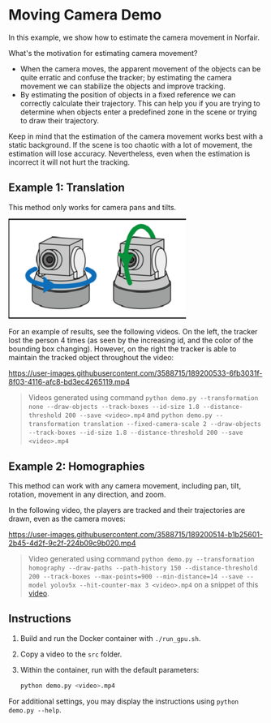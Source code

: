 # Moving Camera Demo

In this example, we show how to estimate the camera movement in Norfair.

What's the motivation for estimating camera movement?

- When the camera moves, the apparent movement of the objects can be quite erratic and confuse the tracker; by estimating the camera movement we can stabilize the objects and improve tracking.
- By estimating the position of objects in a fixed reference we can correctly calculate their trajectory. This can help you if you are trying to determine when objects enter a predefined zone in the scene or trying to draw their trajectory.

Keep in mind that the estimation of the camera movement works best with a static background. If the scene is too chaotic with a lot of movement, the estimation will lose accuracy. Nevertheless, even when the estimation is incorrect it will not hurt the tracking.

## Example 1: Translation

This method only works for camera pans and tilts.

<img src="/docs/img/pan_tilt.png" alt="Pan and tilt" width="350px">

For an example of results, see the following videos. On the left, the tracker lost the person 4 times (as seen by the increasing id, and the color of the bounding box changing). However, on the right the tracker is able to maintain the tracked object throughout the video:

https://user-images.githubusercontent.com/3588715/189200533-6fb3031f-8f03-4116-afc8-bd3ec4265119.mp4

> Videos generated using command `python demo.py --transformation none --draw-objects --track-boxes --id-size 1.8 --distance-threshold 200 --save <video>.mp4` and `python demo.py --transformation translation --fixed-camera-scale 2 --draw-objects --track-boxes --id-size 1.8 --distance-threshold 200 --save <video>.mp4`

## Example 2: Homographies

This method can work with any camera movement, including pan, tilt, rotation, movement in any direction, and zoom.

In the following video, the players are tracked and their trajectories are drawn, even as the camera moves:

https://user-images.githubusercontent.com/3588715/189200514-b1b25601-2b45-4d2f-9c2f-224b09c9b020.mp4

> Video generated using command `python demo.py --transformation homography --draw-paths --path-history 150 --distance-threshold 200 --track-boxes --max-points=900 --min-distance=14 --save --model yolov5x --hit-counter-max 3 <video>.mp4` on a snippet of this [video](https://www.youtube.com/watch?v=CGFgHjeEkbY&t=1200s).

## Instructions

1. Build and run the Docker container with `./run_gpu.sh`.
2. Copy a video to the `src` folder.
3. Within the container, run with the default parameters:

   ```bash
   python demo.py <video>.mp4
   ```

For additional settings, you may display the instructions using `python demo.py --help`.
